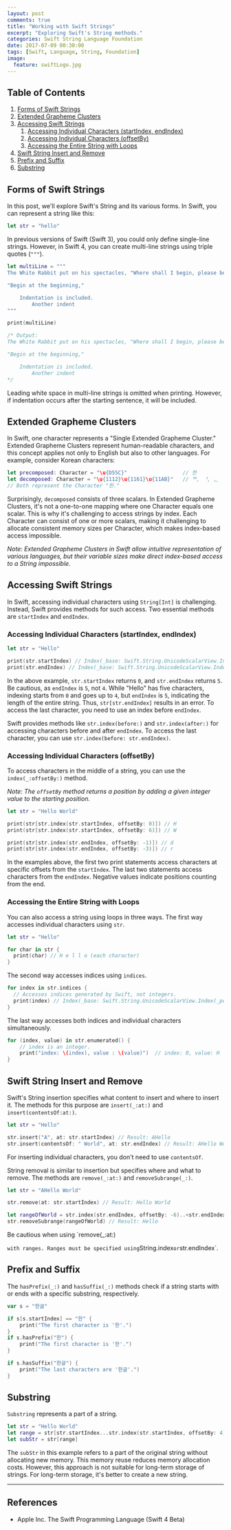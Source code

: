 ```yaml
---
layout: post
comments: true
title: "Working with Swift Strings"
excerpt: "Exploring Swift's String methods."
categories: Swift String Language Foundation
date: 2017-07-09 00:30:00
tags: [Swift, Language, String, Foundation]
image:
  feature: swiftLogo.jpg
---
```


## Table of Contents

1. [Forms of Swift Strings](#forms-of-swift-strings)
1. [Extended Grapheme Clusters](#extended-grapheme-clusters)
1. [Accessing Swift Strings](#accessing-swift-strings)
    1. [Accessing Individual Characters (startIndex, endIndex)](#accessing-individual-characters-startindex-endindex)
    1. [Accessing Individual Characters (offsetBy)](#accessing-individual-characters-offsetby)
    1. [Accessing the Entire String with Loops](#accessing-the-entire-string-with-loops)
1. [Swift String Insert and Remove](#swift-string-insert-remove)
1. [Prefix and Suffix](#prefix-and-suffix)
1. [Substring](#substring)

## Forms of Swift Strings

In this post, we'll explore Swift's String and its various forms. In Swift, you can represent a string like this:

```swift
let str = "hello"
```

In previous versions of Swift (Swift 3), you could only define single-line strings. However, in Swift 4, you can create multi-line strings using triple quotes (`"""`).

```swift
let multiLine = """
The White Rabbit put on his spectacles, "Where shall I begin, please begin your Majesty?" he asked.

"Begin at the beginning,"

    Indentation is included.
        Another indent
"""

print(multiLine)

/* Output:
The White Rabbit put on his spectacles, "Where shall I begin, please begin your Majesty?" he asked.

"Begin at the beginning,"

    Indentation is included.
        Another indent
*/
```

Leading white space in multi-line strings is omitted when printing. However, if indentation occurs after the starting sentence, it will be included.

## Extended Grapheme Clusters

In Swift, one character represents a "Single Extended Grapheme Cluster." Extended Grapheme Clusters represent human-readable characters, and this concept applies not only to English but also to other languages. For example, consider Korean characters:

```swift
let precomposed: Character = "\u{D55C}"                  // 한
let decomposed: Character = "\u{1112}\u{1161}\u{11AB}"   // ᄒ, ᅡ, ᆫ
// Both represent the Character "한."
```

Surprisingly, `decomposed` consists of three scalars. In Extended Grapheme Clusters, it's not a one-to-one mapping where one Character equals one scalar. This is why it's challenging to access strings by index. Each Character can consist of one or more scalars, making it challenging to allocate consistent memory sizes per Character, which makes index-based access impossible.

*Note: Extended Grapheme Clusters in Swift allow intuitive representation of various languages, but their variable sizes make direct index-based access to a String impossible.*

## Accessing Swift Strings

In Swift, accessing individual characters using `String[Int]` is challenging. Instead, Swift provides methods for such access. Two essential methods are `startIndex` and `endIndex`.

### Accessing Individual Characters (startIndex, endIndex)

```swift
let str = "Hello"

print(str.startIndex) // Index(_base: Swift.String.UnicodeScalarView.Index(_position: 0), _countUTF16: 1)
print(str.endIndex) // Index(_base: Swift.String.UnicodeScalarView.Index(_position: 5), _countUTF16: 0)
```

In the above example, `str.startIndex` returns `0`, and `str.endIndex` returns `5`. Be cautious, as `endIndex` is `5`, not `4`. While "Hello" has five characters, indexing starts from `0` and goes up to `4`, but `endIndex` is `5`, indicating the length of the entire string. Thus, `str[str.endIndex]` results in an error. To access the last character, you need to use an index before `endIndex`.

Swift provides methods like `str.index(before:)` and `str.index(after:)` for accessing characters before and after `endIndex`. To access the last character, you can use `str.index(before: str.endIndex)`.

### Accessing Individual Characters (offsetBy)

To access characters in the middle of a string, you can use the `index(_:offsetBy:)` method.

*Note: The `offsetBy` method returns a position by adding a given integer value to the starting position.*

```swift
let str = "Hello World"

print(str[str.index(str.startIndex, offsetBy: 0)]) // H
print(str[str.index(str.startIndex, offsetBy: 6)]) // W

print(str[str.index(str.endIndex, offsetBy: -1)]) // d
print(str[str.index(str.endIndex, offsetBy: -3)]) // r
```

In the examples above, the first two print statements access characters at specific offsets from the `startIndex`. The last two statements access characters from the `endIndex`. Negative values indicate positions counting from the end.

### Accessing the Entire String with Loops

You can also access a string using loops in three ways. The first way accesses individual characters using `str`.

```swift
let str = "Hello"

for char in str {
  print(char) // H e l l o (each character)
}
```

The second way accesses indices using `indices`.

```swift
for index in str.indices {
  // Accesses indices generated by Swift, not integers.
  print(index) // Index(_base: Swift.String.UnicodeScalarView.Index(_position: 0), _countUTF16: 1)...
}
```

The last way accesses both indices and individual characters simultaneously.

```swift
for (index, value) in str.enumerated() {
    // index is an integer.
    print("index: \(index), value : \(value)")  // index: 0, value: H
}
```

## Swift String Insert and Remove

Swift's String insertion specifies what content to insert and where to insert it. The methods for this purpose are `insert(_:at:)` and `insert(contentsOf:at:)`.

```swift
let str = "Hello"

str.insert("A", at: str.startIndex) // Result: AHello
str.insert(contentsOf: " World", at: str.endIndex) // Result: AHello World
```

For inserting individual characters, you don't need to use `contentsOf`.

String removal is similar to insertion but specifies where and what to remove. The methods are `remove(_:at:)` and `removeSubrange(_:)`.

```swift
let str = "AHello World"

str.remove(at: str.startIndex) // Result: Hello World

let rangeOfWorld = str.index(str.endIndex, offsetBy: -6)..<str.endIndex
str.removeSubrange(rangeOfWorld) // Result: Hello
```

Be cautious when using `remove(_:at:)

` with ranges. Ranges must be specified using `String.index` or `str.endIndex`.

## Prefix and Suffix

The `hasPrefix(_:)` and `hasSuffix(_:)` methods check if a string starts with or ends with a specific substring, respectively.

```swift
var s = "한글"

if s[s.startIndex] == "한" {
    print("The first character is '한'.")
}
if s.hasPrefix("한") {
    print("The first character is '한'.")
}

if s.hasSuffix("한글") {
    print("The last characters are '한글'.")
}
```

## Substring

`Substring` represents a part of a string.

```swift
let str = "Hello World"
let range = str[str.startIndex...str.index(str.startIndex, offsetBy: 4)]
let subStr = str[range]
```

The `subStr` in this example refers to a part of the original string without allocating new memory. This memory reuse reduces memory allocation costs. However, this approach is not suitable for long-term storage of strings. For long-term storage, it's better to create a new string.

---

## References
* Apple Inc. The Swift Programming Language (Swift 4 Beta)